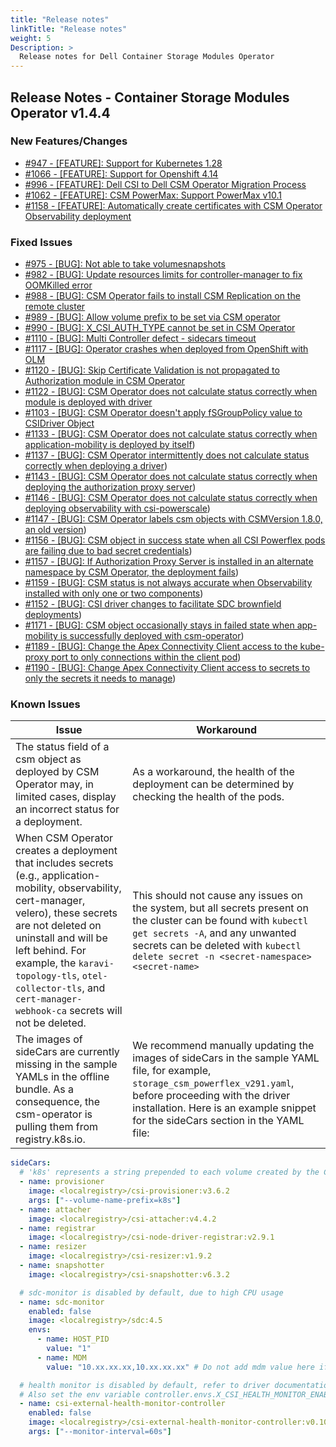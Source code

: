 ```yaml
---
title: "Release notes"
linkTitle: "Release notes"
weight: 5
Description: >
  Release notes for Dell Container Storage Modules Operator
---
```


## Release Notes - Container Storage Modules Operator v1.4.4

### New Features/Changes

- [#947 - [FEATURE]: Support for Kubernetes 1.28](https://github.com/dell/csm/issues/947)
- [#1066 - [FEATURE]: Support for Openshift 4.14](https://github.com/dell/csm/issues/1066)
- [#996 - [FEATURE]: Dell CSI to Dell CSM Operator Migration Process](https://github.com/dell/csm/issues/996)
- [#1062 - [FEATURE]: CSM PowerMax: Support PowerMax v10.1 ](https://github.com/dell/csm/issues/1062)
- [#1158 - [FEATURE]: Automatically create certificates with CSM Operator Observability deployment ](https://github.com/dell/csm/issues/1158)

### Fixed Issues

- [#975 - [BUG]: Not able to take volumesnapshots  ](https://github.com/dell/csm/issues/975)
- [#982 - [BUG]: Update resources limits for controller-manager to fix OOMKilled error](https://github.com/dell/csm/issues/982)
- [#988 - [BUG]: CSM Operator fails to install CSM Replication on the remote cluster](https://github.com/dell/csm/issues/988)
- [#989 - [BUG]: Allow volume prefix to be set via CSM operator](https://github.com/dell/csm/issues/989)
- [#990 - [BUG]: X_CSI_AUTH_TYPE cannot be set in CSM Operator](https://github.com/dell/csm/issues/990)
- [#1110 - [BUG]: Multi Controller defect - sidecars timeout](https://github.com/dell/csm/issues/1110)
- [#1117 - [BUG]: Operator crashes when deployed from OpenShift with OLM](https://github.com/dell/csm/issues/1117)
- [#1120 - [BUG]: Skip Certificate Validation is not propagated to Authorization module in CSM Operator](https://github.com/dell/csm/issues/1120)
- [#1122 - [BUG]: CSM Operator does not calculate status correctly when module is deployed with driver](https://github.com/dell/csm/issues/1122)
- [#1103 - [BUG]: CSM Operator doesn't apply fSGroupPolicy value to CSIDriver Object](https://github.com/dell/csm/issues/1103)
- [#1133 - [BUG]: CSM Operator does not calculate status correctly when application-mobility is deployed by itself](https://github.com/dell/csm/issues/1133))
- [#1137 - [BUG]: CSM Operator intermittently does not calculate status correctly when deploying a driver](https://github.com/dell/csm/issues/1137))
- [#1143 - [BUG]: CSM Operator does not calculate status correctly when deploying the authorization proxy server](https://github.com/dell/csm/issues/1143))
- [#1146 - [BUG]: CSM Operator does not calculate status correctly when deploying observability with csi-powerscale](https://github.com/dell/csm/issues/1146))
- [#1147 - [BUG]: CSM Operator labels csm objects with CSMVersion 1.8.0, an old version](https://github.com/dell/csm/issues/1147))
- [#1156 - [BUG]: CSM object in success state when all CSI Powerflex pods are failing due to bad secret credentials](https://github.com/dell/csm/issues/1156))
- [#1157 - [BUG]: If Authorization Proxy Server is installed in an alternate namespace by CSM Operator, the deployment fails](https://github.com/dell/csm/issues/1157))
- [#1159 - [BUG]: CSM status is not always accurate when Observability installed with only one or two components](https://github.com/dell/csm/issues/1159))
- [#1152 - [BUG]: CSI driver changes to facilitate SDC brownfield deployments](https://github.com/dell/csm/issues/1152))
- [#1171 - [BUG]: CSM object occasionally stays in failed state when app-mobility is successfully deployed with csm-operator](https://github.com/dell/csm/issues/1171))
- [#1189 - [BUG]: Change the Apex Connectivity Client access to the kube-proxy port to only connections within the client pod](https://github.com/dell/csm/issues/1189))
- [#1190 - [BUG]: Change Apex Connectivity Client access to secrets to only the secrets it needs to manage](https://github.com/dell/csm/issues/1190))

### Known Issues
| Issue | Workaround |
|-------|------------|
| The status field of a csm object as deployed by CSM Operator may, in limited cases, display an incorrect status for a deployment. | As a workaround, the health of the deployment can be determined by checking the health of the pods. |
| When CSM Operator creates a deployment that includes secrets (e.g., application-mobility, observability, cert-manager, velero), these secrets are not deleted on uninstall and will be left behind. For example, the `karavi-topology-tls`, `otel-collector-tls`, and `cert-manager-webhook-ca` secrets will not be deleted. | This should not cause any issues on the system, but all secrets present on the cluster can be found with `kubectl get secrets -A`, and any unwanted secrets can be deleted with `kubectl delete secret -n <secret-namespace> <secret-name>`|
| The images of sideCars are currently missing in the sample YAMLs in the offline bundle. As a consequence, the csm-operator is pulling them from registry.k8s.io. | We recommend manually updating the images of sideCars in the sample YAML file, for example, `storage_csm_powerflex_v291.yaml`, before proceeding with the driver installation. Here is an example snippet for the sideCars section in the YAML file:

  ```yaml
  sideCars:
    # 'k8s' represents a string prepended to each volume created by the CSI driver
    - name: provisioner
      image: <localregistry>/csi-provisioner:v3.6.2
      args: ["--volume-name-prefix=k8s"]
    - name: attacher
      image: <localregistry>/csi-attacher:v4.4.2
    - name: registrar
      image: <localregistry>/csi-node-driver-registrar:v2.9.1
    - name: resizer
      image: <localregistry>/csi-resizer:v1.9.2
    - name: snapshotter
      image: <localregistry>/csi-snapshotter:v6.3.2

    # sdc-monitor is disabled by default, due to high CPU usage
    - name: sdc-monitor
      enabled: false
      image: <localregistry>/sdc:4.5
      envs:
        - name: HOST_PID
          value: "1"
        - name: MDM
          value: "10.xx.xx.xx,10.xx.xx.xx" # Do not add mdm value here if it is present in secret

    # health monitor is disabled by default, refer to driver documentation before enabling it
    # Also set the env variable controller.envs.X_CSI_HEALTH_MONITOR_ENABLED to "true".
    - name: csi-external-health-monitor-controller
      enabled: false
      image: <localregistry>/csi-external-health-monitor-controller:v0.10.0
      args: ["--monitor-interval=60s"]
